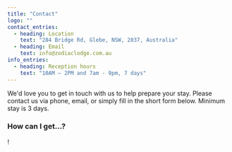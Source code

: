 ```yaml
---
title: "Contact"
logo: ""
contact_entries:
  - heading: Location
    text: "284 Bridge Rd, Glebe, NSW, 2037, Australia"
  - heading: Email
    text: info@zodiaclodge.com.au
info_entries:
  - heading: Reception hours
    text: "10AM – 2PM and 7am - 9pm, 7 days"
---
```

We'd love you to get in touch with us to help prepare your stay. Please contact us via phone, email, or simply fill in the short form below. Minimum stay is 3 days.

<h3 class="f4 b lh-title mb2">How can I get…?</h3>
!
